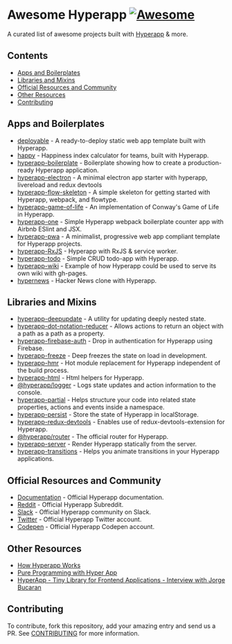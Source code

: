 # Awesome Hyperapp [![Awesome](https://cdn.rawgit.com/sindresorhus/awesome/d7305f38d29fed78fa85652e3a63e154dd8e8829/media/badge.svg)](https://github.com/sindresorhus/awesome)

A curated list of awesome projects built with [Hyperapp](https://github.com/hyperapp/hyperapp) & more.

## Contents
- [Apps and Boilerplates](#apps-and-boilerplates)
- [Libraries and Mixins](#libraries-and-mixins)
- [Official Resources and Community](#official-resources-and-community)
- [Other Resources](#other-resources)
- [Contributing](#contributing)

## Apps and Boilerplates

- [deployable](https://github.com/lukejacksonn/deployable) - A ready-to-deploy static web app template built with Hyperapp.
- [happy](https://github.com/zaceno/happy) - Happiness index calculator for teams, built with Hyperapp.
- [hyperapp-boilerplate](https://github.com/tzellman/hyperapp-boilerplate) - Boilerplate showing how to create a production-ready Hyperapp application.
- [hyperapp-electron](https://github.com/lukejacksonn/hyperapp-electron) - A minimal electron app starter with hyperapp, livereload and redux devtools
- [hyperapp-flow-skeleton](https://github.com/just-nobody/hyperapp-flow-skeleton) - A simple skeleton for getting started with Hyperapp, webpack, and flowtype.
- [hyperapp-game-of-life](https://github.com/applefreak/hyperapp-game-of-life/) - An implementation of Conway's Game of Life in Hyperapp.
- [hyperapp-one](https://github.com/selfup/hyperapp-one) - Simple Hyperapp webpack boilerplate counter app with Airbnb ESlint and JSX.
- [hyperapp-pwa](https://github.com/lukejacksonn/hyperapp-pwa) - A minimalist, progressive web app compliant template for Hyperapp projects.
- [hyperapp-RxJS](https://github.com/marcusasplund/hyperapp-RxJS) - Hyperapp with RxJS & service worker.
- [hyperapp-todo](https://github.com/marcusasplund/hyperapp-todo-simple) - Simple CRUD todo-app with Hyperapp.
- [hyperapp-wiki](https://github.com/lukejacksonn/hyperapp-wiki) - Example of how Hyperapp could be used to serve its own wiki with gh-pages.
- [hypernews](https://github.com/traducer/hypernews) - Hacker News clone with Hyperapp.

## Libraries and Mixins
- [hyperapp-deepupdate](https://github.com/NoobLad/hyperapp-deepupdate) - A utility for updating deeply nested state.
- [hyperapp-dot-notation-reducer](https://github.com/alber70g/hyperapp-dot-notation-reducer) - Allows actions to return an object with a path as a path as a property.
- [hyperapp-firebase-auth](https://github.com/lukejacksonn/hyperapp-firebase-auth) - Drop in authentication for Hyperapp using Firebase.
- [hyperapp-freeze](https://github.com/okwolf/hyperapp-freeze) - Deep freezes the state on load in development.
- [hyperapp-hmr](https://github.com/scrapjs/hyperapp-hmr) - Hot module replacement for Hyperapp independent of the build process.
- [hyperapp-html](https://github.com/swizz/hyperapp-html) - Html helpers for Hyperapp.
- [@hyperapp/logger](https://github.com/hyperapp/logger) - Logs state updates and action information to the console.
- [hyperapp-partial](https://github.com/zaceno/hyperapp-partial) - Helps structure your code into related state properties, actions and events inside a namespace.
- [hyperapp-persist](https://github.com/jamen/hyperapp-persist) - Store the state of Hyperapp in localStorage.
- [hyperapp-redux-devtools](https://github.com/andyrj/hyperapp-redux-devtools) - Enables use of redux-devtools-extension for Hyperapp.
- [@hyperapp/router](https://github.com/hyperapp/router) - The official router for Hyperapp.
- [hyperapp-server](https://github.com/hyperapp/server) - Render Hyperapp statically from the server.
- [hyperapp-transitions](https://github.com/zaceno/hyperapp-transitions) - Helps you animate transitions in your Hyperapp applications.

## Official Resources and Community
- [Documentation](https://github.com/hyperapp/hyperapp/tree/master/docs) - Official Hyperapp documentation.
- [Reddit](https://www.reddit.com/r/hyperapp/) - Official Hyperapp Subreddit.
- [Slack](https://hyperappjs.herokuapp.com/) - Official Hyperapp community on Slack.
- [Twitter](https://twitter.com/hyperappjs) - Official Hyperapp Twitter account.
- [Codepen](https://codepen.io/hyperapp/) - Official Hyperapp Codepen account.

## Other Resources
- [How Hyperapp Works](https://gist.github.com/jbucaran/8dc33b7947f3193eb2ea3d5700e27036)
- [Pure Programming with Hyper App](https://glebbahmutov.com/blog/pure-programming-with-hyper-app/)
- [HyperApp - Tiny Library for Frontend Applications - Interview with Jorge Bucaran](https://survivejs.com/blog/hyperapp-interview/)


## Contributing

To contribute, fork this repository, add your amazing entry and send us a PR. See [CONTRIBUTING](/CONTRIBUTING.md) for more information.
